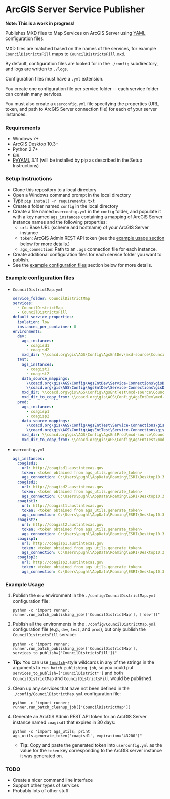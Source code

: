 # ArcGIS Server Service Publisher

**Note: This is a work in progress!**

Publishes MXD files to Map Services on ArcGIS Server using [YAML](https://en.wikipedia.org/wiki/YAML) configuration files.

MXD files are matched based on the names of the services, for example `CouncilDistrictsFill` maps to `CouncilDistrictsFill.mxd`.

By default, configuration files are looked for in the `./config` subdirectory, and logs are written to `./logs`.

Configuration files must have a `.yml` extension.

You create one configuration file per service folder -- each service folder can contain many services.

You must also create a `userconfig.yml` file specifying the properties (URL, token, and path to ArcGIS Server connection file) for each of your server instances.

### Requirements

  - Windows 7+
  - ArcGIS Desktop 10.3+
  - Python 2.7+
  - [pip](https://pip.pypa.io/en/stable/installing/)
  - [PyYAML](https://pypi.python.org/pypi/PyYAML) 3.11 (will be installed by pip as described in the Setup Instructions)

### Setup Instructions

  - Clone this repository to a local directory
  - Open a Windows command prompt in the local directory
  - Type `pip install -r requirements.txt`
  - Create a folder named `config` in the local directory
  - Create a file named `userconfig.yml` in the `config` folder, and populate it with a key named `ags_instances` containing a mapping of ArcGIS Server instance names and the following properties:
    - `url`: Base URL (scheme and hostname) of your ArcGIS Server instance
    - `token`: ArcGIS Admin REST API token (see the [example usage section](#example-usage) below for more details.)
    - `ags_connection`: Path to an `.ags` connection file for each instance.
  - Create additional configuration files for each service folder you want to publish.
  - See the [example configuration files](#example-configuration-files) section below for more details.

### Example configuration files

 - `CouncilDistrictMap.yml`

    ``` yml
    service_folder: CouncilDistrictMap
    services:
      - CouncilDistrictMap
      - CouncilDistrictsFill
    default_service_properties:
      isolation: low
      instances_per_container: 8
    environments:
      dev:
        ags_instances:
          - coagisd1
          - coagisd2
        mxd_dir: \\coacd.org\gis\AGS\Config\AgsEntDev\mxd-source\CouncilDistrictMap
      test:
        ags_instances:
          - coagist1
          - coagist2
        data_source_mappings:
          \\coacd.org\gis\AGS\Config\AgsEntDev\Service-Connections\gisDmDev (COUNCILDISTRICTMAP_SERVICE).sde: \\coacd.org\gis\AGS\Config\AgsEntTest\Service-Connections\gisDmTest (COUNCILDISTRICTMAP_SERVICE).sde
          \\coacd.org\gis\AGS\Config\AgsEntDev\Service-Connections\gisDmDev (COUNCILDISTRICTMAP_SERVICE) external.sde: \\coacd.org\gis\AGS\Config\AgsEntTest\Service-Connections\gisDmTest (COUNCILDISTRICTMAP_SERVICE) external.sde
        mxd_dir: \\coacd.org\gis\AGS\Config\AgsEntTest\mxd-source\CouncilDistrictMap
        mxd_dir_to_copy_from: \\coacd.org\gis\AGS\Config\AgsEntDev\mxd-source\CouncilDistrictMap
      prod:
        ags_instances:
          - coagisp1
          - coagisp2
        data_source_mappings:
          \\coacd.org\gis\AGS\Config\AgsEntTest\Service-Connections\gisDmTest (COUNCILDISTRICTMAP_SERVICE).sde: \\coacd.org\gis\AGS\Config\AgsEntProd\Service-Connections\gisDm (COUNCILDISTRICTMAP_SERVICE).sde
          \\coacd.org\gis\AGS\Config\AgsEntTest\Service-Connections\gisDmTest (COUNCILDISTRICTMAP_SERVICE) external.sde: \\coacd.org\gis\AGS\Config\AgsEntProd\Service-Connections\gisDm (COUNCILDISTRICTMAP_SERVICE) external.sde
        mxd_dir: \\coacd.org\gis\AGS\Config\AgsEntProd\mxd-source\CouncilDistrictMap
        mxd_dir_to_copy_from: \\coacd.org\gis\AGS\Config\AgsEntTest\mxd-source\CouncilDistrictMap
    ```

 - `userconfig.yml`

    ``` yml
    ags_instances:
      coagisd1:
        url: http://coagisd1.austintexas.gov
        token: <token obtained from ags_utils.generate_token>
        ags_connection: C:\Users\pughl\AppData\Roaming\ESRI\Desktop10.3\ArcCatalog\coagisd1-pughl (admin).ags
      coagisd2:
        url: http://coagisd2.austintexas.gov
        token: <token obtained from ags_utils.generate_token>
        ags_connection: C:\Users\pughl\AppData\Roaming\ESRI\Desktop10.3\ArcCatalog\coagisd2-pughl (admin).ags
      coagist1:
        url: http://coagist1.austintexas.gov
        token: <token obtained from ags_utils.generate_token>
        ags_connection: C:\Users\pughl\AppData\Roaming\ESRI\Desktop10.3\ArcCatalog\coagist1-pughl (admin).ags
      coagist2:
        url: http://coagist2.austintexas.gov
        token: <token obtained from ags_utils.generate_token>
        ags_connection: C:\Users\pughl\AppData\Roaming\ESRI\Desktop10.3\ArcCatalog\coagist2-pughl (admin).ags
      coagisp1:
        url: http://coagisp1.austintexas.gov
        token: <token obtained from ags_utils.generate_token>
        ags_connection: C:\Users\pughl\AppData\Roaming\ESRI\Desktop10.3\ArcCatalog\coagisp1-pughl (admin).ags
      coagisp2:
        url: http://coagisp2.austintexas.gov
        token: <token obtained from ags_utils.generate_token>
        ags_connection: C:\Users\pughl\AppData\Roaming\ESRI\Desktop10.3\ArcCatalog\coagisp2-pughl (admin).ags
    ```

### Example Usage

1. Publish the `dev` environment in the `./config/CouncilDistrictMap.yml` configuration file:

    ```
    python -c "import runner; runner.run_batch_publishing_job(['CouncilDistrictMap'], ['dev'])"
    ```
2. Publish all the environments in the `./config/CouncilDistrictMap.yml` configuration file (e.g., `dev`, `test`, and `prod`), but only publish the `CouncilDistrictsFill` service:

    ```
    python -c "import runner; runner.run_batch_publishing_job(['CouncilDistrictMap'], services_to_publish=['CouncilDistrictsFill'])"
    ```
  - **Tip:** You can use [`fnmatch`](https://docs.python.org/2/library/fnmatch.html)-style wildcards in any of the strings in the arguments to `run_batch_publishing_job`, so you could put `services_to_publish=['CouncilDistrict*']` and both `CouncilDistrictMap` and `CouncilDistrictsFill` would be published.

3. Clean up any services that have not been defined in the `./config/CouncilDistrictMap.yml` configuration file:

   ```
   python -c "import runner; runner.run_batch_cleanup_job(['CouncilDistrictMap'])
   ```
4. Generate an ArcGIS Admin REST API token for an ArcGIS Server instance named `coagisd1` that expires in 30 days:

   ```
   python -c "import ags_utils; print ags_utils.generate_token('coagisd1', expiration='43200')"
   ```
   - **Tip:**  Copy and paste the generated token into `userconfig.yml` as the value for the `token` key corresponding to the ArcGIS server instance it was generated on.


### TODO

- Create a nicer command line interface
- Support other types of services
- Probably lots of other stuff
